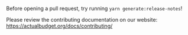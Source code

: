 Before opening a pull request, try running `yarn generate:release-notes`!

Please review the contributing documentation on our website: https://actualbudget.org/docs/contributing/
